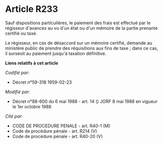 # Article R233

Sauf dispositions particulières, le paiement des frais est effectué par le régisseur d'avances au vu d'un état ou d'un
mémoire de la partie prenante certifié ou taxé.

Le régisseur, en cas de désaccord sur un mémoire certifié, demande au ministère public de prendre des réquisitions aux fins
de taxe ; dans ce cas, il surseoit au paiement jusqu'à taxation définitive.

**Liens relatifs à cet article**

_Codifié par_:

  - Décret n°59-318 1959-02-23

_Modifié par_:

  - Décret n°88-600 du 6 mai 1988 - art. 14 () JORF 8 mai 1988 en vigueur le 1er octobre 1988

_Cité par_:

  - CODE DE PROCEDURE PENALE - art. R40-1 (M)
  - Code de procédure pénale - art. R214 (V)
  - Code de procédure pénale - art. R40-20 (V)
